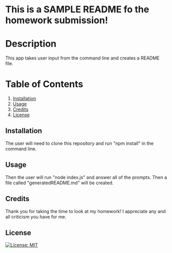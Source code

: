 # This is a SAMPLE README fo the homework submission!
      
# Description
This app takes user input from the command line and creates a README file.
# Table of Contents
1. [Installation](#installation)
2. [Usage](#usage)
3. [Credits](#credits)
4. [License](#license)

## Installation <a name="installation"></a>
The user will need to clone this repository and run "npm install" in the command line.
## Usage <a name="usage"></a>        
Then the user will run "node index.js" and answer all of the prompts.  Then a file called "generatedREADME.md" will be created.
## Credits <a name="credits"></a>
Thank you for taking the time to look at my homework!  I appreciate any and all criticism you have for me.
## License <a name="license"></a>
[![License: MIT](https://img.shields.io/badge/License-MIT-yellow.svg)](https://opensource.org/licenses/MIT)
